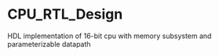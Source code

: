 # CPU_RTL_Design
HDL implementation of 16-bit cpu with memory subsystem and parameterizable datapath
